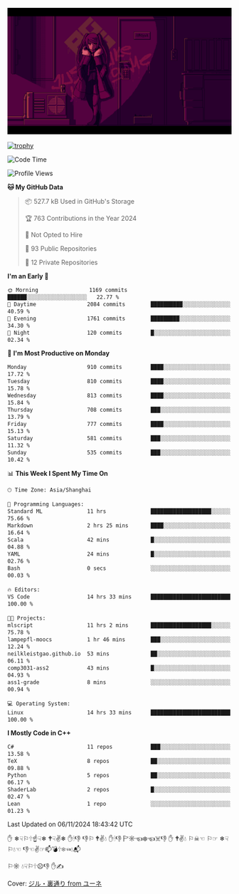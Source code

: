 ![](imgs/main.png)

[![trophy](https://github-profile-trophy.vercel.app/?username=NeilKleistGao&theme=dracula)](https://github.com/ryo-ma/github-profile-trophy)

<!--START_SECTION:waka-->
![Code Time](http://img.shields.io/badge/Code%20Time-1%2C423%20hrs%2010%20mins-blue)

![Profile Views](http://img.shields.io/badge/Profile%20Views-1-blue)

**🐱 My GitHub Data** 

> 📦 527.7 kB Used in GitHub's Storage 
 > 
> 🏆 763 Contributions in the Year 2024
 > 
> 🚫 Not Opted to Hire
 > 
> 📜 93 Public Repositories 
 > 
> 🔑 12 Private Repositories 
 > 
**I'm an Early 🐤** 

```text
🌞 Morning                1169 commits        ██████░░░░░░░░░░░░░░░░░░░   22.77 % 
🌆 Daytime                2084 commits        ██████████░░░░░░░░░░░░░░░   40.59 % 
🌃 Evening                1761 commits        █████████░░░░░░░░░░░░░░░░   34.30 % 
🌙 Night                  120 commits         █░░░░░░░░░░░░░░░░░░░░░░░░   02.34 % 
```
📅 **I'm Most Productive on Monday** 

```text
Monday                   910 commits         ████░░░░░░░░░░░░░░░░░░░░░   17.72 % 
Tuesday                  810 commits         ████░░░░░░░░░░░░░░░░░░░░░   15.78 % 
Wednesday                813 commits         ████░░░░░░░░░░░░░░░░░░░░░   15.84 % 
Thursday                 708 commits         ███░░░░░░░░░░░░░░░░░░░░░░   13.79 % 
Friday                   777 commits         ████░░░░░░░░░░░░░░░░░░░░░   15.13 % 
Saturday                 581 commits         ███░░░░░░░░░░░░░░░░░░░░░░   11.32 % 
Sunday                   535 commits         ███░░░░░░░░░░░░░░░░░░░░░░   10.42 % 
```


📊 **This Week I Spent My Time On** 

```text
🕑︎ Time Zone: Asia/Shanghai

💬 Programming Languages: 
Standard ML              11 hrs              ███████████████████░░░░░░   75.66 % 
Markdown                 2 hrs 25 mins       ████░░░░░░░░░░░░░░░░░░░░░   16.64 % 
Scala                    42 mins             █░░░░░░░░░░░░░░░░░░░░░░░░   04.88 % 
YAML                     24 mins             █░░░░░░░░░░░░░░░░░░░░░░░░   02.76 % 
Bash                     0 secs              ░░░░░░░░░░░░░░░░░░░░░░░░░   00.03 % 

🔥 Editors: 
VS Code                  14 hrs 33 mins      █████████████████████████   100.00 % 

🐱‍💻 Projects: 
mlscript                 11 hrs 2 mins       ███████████████████░░░░░░   75.78 % 
lampepfl-moocs           1 hr 46 mins        ███░░░░░░░░░░░░░░░░░░░░░░   12.24 % 
neilkleistgao.github.io  53 mins             ██░░░░░░░░░░░░░░░░░░░░░░░   06.11 % 
comp3031-ass2            43 mins             █░░░░░░░░░░░░░░░░░░░░░░░░   04.93 % 
ass1-grade               8 mins              ░░░░░░░░░░░░░░░░░░░░░░░░░   00.94 % 

💻 Operating System: 
Linux                    14 hrs 33 mins      █████████████████████████   100.00 % 
```

**I Mostly Code in C++** 

```text
C#                       11 repos            ███░░░░░░░░░░░░░░░░░░░░░░   13.58 % 
TeX                      8 repos             ██░░░░░░░░░░░░░░░░░░░░░░░   09.88 % 
Python                   5 repos             ██░░░░░░░░░░░░░░░░░░░░░░░   06.17 % 
ShaderLab                2 repos             █░░░░░░░░░░░░░░░░░░░░░░░░   02.47 % 
Lean                     1 repo              ░░░░░░░░░░░░░░░░░░░░░░░░░   01.23 % 
```




 Last Updated on 06/11/2024 18:43:42 UTC
<!--END_SECTION:waka-->

✋ ❄☟⚐🕆☝☟❄ 🕈☟✌❄ ✋🕯👎 👎⚐ 🕈✌💧 ✋🕯👎 🏱☼☜❄☜☠👎 ✋ 🕈✌💧 ⚐☠☜ ⚐☞ ❄☟⚐💧☜ 👎☜✌☞📫💣🕆❄☜💧📬

⚐☼ 💧☟⚐🕆☹👎 ✋✍

Cover: [ジル・裏通り from ユーネ](https://www.pixiv.net/artworks/62127066)
